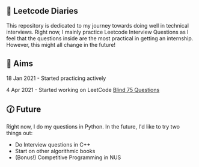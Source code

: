 ## :wrench: Leetcode Diaries

This repository is dedicated to my journey towards doing well in technical interviews. Right now, I mainly practice Leetcode Interview Questions as I feel that the questions inside are the most practical in getting an internship. However, this might all change in the future!

## :memo: Aims
18 Jan 2021 - Started practicing actively

4 Apr 2021 - Started working on LeetCode <a href="https://www.teamblind.com/post/New-Year-Gift---Curated-List-of-Top-75-LeetCode-Questions-to-Save-Your-Time-OaM1orEU">Blind 75 Questions</a>


## :clock130: Future
Right now, I do my questions in Python. In the future, I'd like to try two things out:
* Do Interview questions in C++
* Start on other algorithmic books
* (Bonus!) Competitive Programming in NUS
